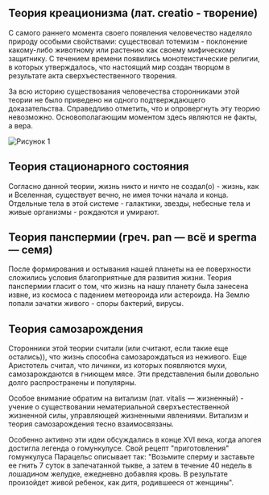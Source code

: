 ## Теория креационизма (лат. creatio - творение)

С самого раннего момента своего появления человечество наделяло природу особыми свойствами: существовал тотемизм - поклонение какому-либо животному или растению как своему мифическому защитнику. С течением времени появились монотеистические религии, в которых утверждалось, что настоящий мир создан творцом в результате акта сверхъестественного творения.

За всю историю существования человечества сторонниками этой теории не было приведено ни одного подтверждающего доказательства. Справедливо отметить, что и опровергнуть эту теорию невозможно. Основополагающим моментом здесь являются не факты, а вера.

![Рисунок 1](/static/images/creationism.jpg)

## Теория стационарного состояния

Согласно данной теории, жизнь никто и ничто не создал(о) - жизнь, как и Вселенная, существует вечно, не имея точки начала и конца. Отдельные тела в этой системе - галактики, звезды, небесные тела и живые организмы - рождаются и умирают.

## Теория панспермии (греч. pan — всё и sperma — семя)

После формирования и остывания нашей планеты на ее поверхности сложились условия благоприятные для развития жизни. Теория панспермии гласит о том, что жизнь на нашу планету была занесена извне, из космоса с падением метеороида или астероида. На Землю попали зачатки живого - споры бактерий, вирусы.

## Теория самозарождения

Сторонники этой теории считали (или считают, если такие еще остались)), что жизнь способна самозарождаться из неживого. Еще Аристотель считал, что личинки, из которых появляются мухи, самозарождаются в гниющем мясе. Эти представления были довольно долго распространены и популярны.

Особое внимание обратим на витализм (лат. vitalis — жизненный) - учение о существовании нематериальной сверхъестественной жизненной силы, управляющей жизненными явлениями. Витализм и теория самозарождения тесно взаимосвязаны.

Особенно активно эти идеи обсуждались в конце XVI века, когда апогея достигла легенда о гомункулусе. Свой рецепт "приготовления" гомункулуса Парацельс описывает так: "Возьмите сперму и заставьте ее гнить 7 суток в запечатанной тыкве, а затем в течение 40 недель в лошадином желудке, ежедневно добавляя кровь. В результате произойдет живой ребенок, как дитя, родившееся от женщины".
